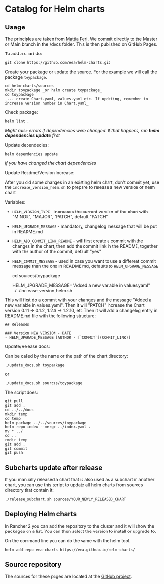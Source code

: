 # Catalog for Helm charts

## Usage

The principles are taken from [Mattia Peri](https://medium.com/@mattiaperi/create-a-public-helm-chart-repository-with-github-pages-49b180dbb417). We commit directly to the Master or Main branch in the /docs folder. This is then published on GitHub Pages.

To add a chart do:

    git clone https://github.com/eea/helm-charts.git

Create your package or update the source. For the example we will call the package `toypackage`.

    cd helm-charts/sources
    mkdir toypackage _or helm create toypackage_
    cd toypackage
    _... create Chart.yaml, values.yaml etc. If updating, remember to increase version number in Chart.yaml_

Check package:

    helm lint .

_Might raise errors if dependencies were changed. If that happens, run __helm dependencies update__ first_

Update dependecies:

    helm dependencies update 
    
_if you have changed the chart dependencies_


Update Readme/Version Increase:

After you did some changes in an existing helm chart, don't commit yet, use the `increase_version_helm.sh` to prepare to release a new version of helm chart

Variables:

* `HELM_VERSION_TYPE` - increases the current version of the chart with  "MINOR", "MAJOR", "PATCH", default "PATCH" 
* `HELM_UPGRADE_MESSAGE` - mandatory, changelog message that will be put in README.md
* `HELM_ADD_COMMIT_LINK_README` - will first create a commit with the changes in the chart, then add the commit link in the README, together with the author of the commit, default "yes"
* `HELM_COMMIT_MESSAGE` - used in case you want to use a different commit message than the one in README.md, defaults to `HELM_UPGRADE_MESSAGE`


   cd sources/toypackage
   
   HELM_UPGRADE_MESSAGE="Added a new variable in values.yaml" ../../increase_version_helm.sh  

This will first do a commit with your changes and the message "Added a new variable in values.yaml".
Then it will "PATCH" increase the Chart version  0.1.1 -> 0.1.2, 1.2.9 -> 1.2.10, etc
Then it will add a changelog entry in README.md file with the following structure:

    ## Releases

    ### Version NEW_VERSION - DATE
    - HELM_UPGRADE_MESSAGE [AUTHOR - [`COMMIT`](COMMIT_LINK)]





Update/Release docs:

Can be called by the name or the path of the chart directory:

    ./update_docs.sh toypackage

or

    ./update_docs.sh sources/toypackage


The script does:

    git pull
    git add .
    cd ../../docs
    mkdir temp
    cd temp
    helm package ../../sources/toypackage
    helm repo index --merge ../index.yaml .
    mv * ../
    cd ..
    rmdir temp
    git add .
    git commit
    git push


## Subcharts update after release

If you manually released a chart that is also used as a subchart in another chart, you can use this script to update all helm charts from sources directory that contain it:

    ./release_subchart.sh sources/YOUR_NEWLY_RELEASED_CHART



## Deploying Helm charts

In Rancher 2 you can add the repository to the cluster and it will show the packages on a list. You can then select the version to install or upgrade to.

On the command line you can do the same with the helm tool.

    helm add repo eea-charts https://eea.github.io/helm-charts/

## Source repository

The sources for these pages are located at the [GitHub project](https://github.com/eea/helm-charts).
